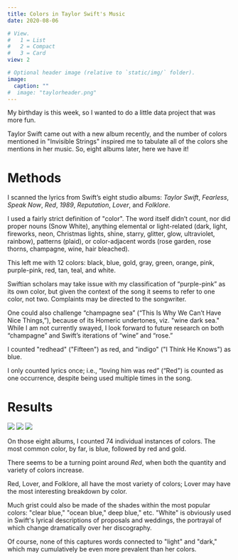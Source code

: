 ```yaml
---
title: Colors in Taylor Swift's Music 
date: 2020-08-06

# View.
#   1 = List
#   2 = Compact
#   3 = Card
view: 2

# Optional header image (relative to `static/img/` folder).
image:
  caption: ""
#  image: "taylorheader.png"
---
```


My birthday is this week, so I wanted to do a little data project that was more fun. 

Taylor Swift came out with a new album recently, and the number of colors mentioned in "Invisible Strings" inspired me to tabulate all of the colors she mentions in her music. So, eight albums later, here we have it! 

# Methods

I scanned the lyrics from Swift’s eight studio albums: _Taylor Swift_, _Fearless_, _Speak Now_, _Red_, _1989_, _Reputation_, _Lover_, and _Folklore_. 

I used a fairly strict definition of "color". The word itself didn’t count, nor did proper nouns (Snow White), anything elemental or light-related (dark, light, fireworks, neon, Christmas lights, shine, starry, glitter, glow, ultraviolet, rainbow), patterns (plaid), or color-adjacent words (rose garden, rose thorns, champagne, wine, hair bleached).

This left me with 12 colors: black, blue, gold, gray, green, orange, pink, purple-pink, red, tan, teal, and white. 

Swiftian scholars may take issue with my classification of “purple-pink” as its own color, but given the context of the song it seems to refer to one color, not two. Complaints may be directed to the songwriter.

One could also challenge “champagne sea” (“This Is Why We Can’t Have Nice Things,”), because of its Homeric undertones, viz. "wine dark sea." While I am not currently swayed, I look forward to future research on both “champagne” and Swift’s iterations of “wine” and “rose.” 

I counted "redhead" ("Fifteen") as red, and "indigo" ("I Think He Knows") as blue.

I only counted lyrics once; i.e., “loving him was red” (“Red") is counted as one occurrence, despite being used multiple times in the song. 

# Results

![](/uploads/swift/taylorall2.png)
![](/uploads/swift/taylorclusteredbarchart.png)
![](/uploads/swift/taylorpiechart.png)

On those eight albums, I counted 74 individual instances of colors. The most common color, by far, is blue, followed by red and gold. 

There seems to be a turning point around _Red_, when both the quantity and variety of colors increase. 

Red, Lover, and Folklore, all have the most variety of colors; Lover may have the most interesting breakdown by color. 

Much grist could also be made of the shades within the most popular colors: "clear blue," "ocean blue," deep blue," etc. "White" is obviously used in Swift's lyrical descriptions of proposals and weddings, the portrayal of which change dramatically over her discography. 

Of course, none of this captures words connected to "light" and "dark," which may cumulatively be even more prevalent than her colors.

